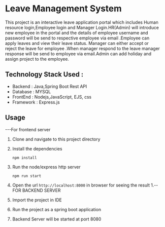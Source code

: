 # Leave Management System

This project is an interactive leave application portal which includes Human resource login,Employee login and Manager Login.HR(Admin) will introduce new employee in the portal and the details of employee username and password will be send to respective employee via email .Employee can apply leaves and view their leave status. Manager can either accept or reject the leave for employee .When manager respond to the leave manager response will be send to employee via email.Admin can add holiday and assign project to the employee.

## Technology Stack Used :

- Backend : Java,Spring Boot Rest API
- Database : MYSQL
- FrontEnd : Nodejs,JavaScript, EJS, css
- Framework : Express.js

## Usage
---For frontend server
1. Clone and navigate to this project directory

2. Install the dependencies
   ```bash/terminal
   npm install
   ```

3. Run the node/express http server
   ```bash/terminal
   npm run start 
   ```
4. Open the url `http://localhost:8000` in browser for seeing the result
1.--FOR BACKEND SERVER
2. Import the project in IDE
3. Run the project as a spring boot application
4.  Backend Server will be started at port 8080
